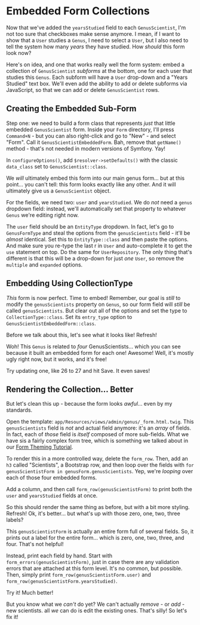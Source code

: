 # Embedded Form Collections

Now that we've added the `yearsStudied` field to each `GenusScientist`, I'm not too
sure that checkboxes make sense anymore. I mean, if I want to show that a `User`
studies a `Genus`, I need to select a `User`, but I also need to tell the
system how many *years* they have studied. How *should* this form look now?

Here's on idea, and one that works really well the form system: embed a collection
of `GenusScientist` *subforms* at the bottom, one for each user that studies this
`Genus`. Each subform will have a `User` drop-down and a "Years Studied" text box.
We'll even add the ability to add or delete subforms via JavaScript, so that we can
add or delete `GenusScientist` rows.

## Creating the Embedded Sub-Form

Step one: we need to build a form class that represents *just* that little embedded
`GenusScientist` form. Inside your `Form` directory, I'll press `Command+N` - but
you can also right-click and go to "New" - and select "Form". Call it `GenusScientistEmbeddedForm`.
Bah, remove that `getName()` method - that's not needed in modern versions of Symfony.
Yay!

In `configureOptions()`, add `$resolver->setDefaults()` with the classic `data_class`
set to `GenusScientist::class`.

We *will* ultimately embed this form into our main genus form... but at this point...
you can't tell: this form looks exactly like any other. And it will ultimately give
us a `GenusScientist` object.

For the fields, we need two: `user` and `yearsStudied`. We do *not* need a `genus`
dropdown field: instead, we'll automatically set that property to whatever `Genus`
we're editing right now.

The `user` field should be an `EntityType` dropdown. In fact, let's go to `GenusFormType`
and steal the options from the `genusScientists` field - it'll be *almost* identical.
Set this to `EntityType::class` and then paste the options. And make sure you re-type
the last r in `User` and auto-complete it to get the `use` statement on top. Do the
same for `UserRepository`. The only thing that's different is that this will
be a drop-down for just *one* `User`, so remove the `multiple` and `expanded` options.

## Embedding Using CollectionType

*This* form is now perfect. Time to embed! Remember, our goal is *still* to modify
the `genusScientists` property on `Genus`, so our form field will *still* be called
`genusScientists`. But clear out all of the options and set the type to
`CollectionType::class`. Set its `entry_type` option to `GenusScientistEmbeddedForm::class`.

Before we talk about this, let's see what it looks like! Refresh!

Woh! This `Genus` is related to *four* GenusScientists... which you can see because
it built an embedded form for each one! Awesome! Well, it's mostly ugly right now,
but it works, and it's free!

Try updating one, like 26 to 27 and hit Save. It even saves!

## Rendering the Collection... Better

But let's clean this up - because the form looks *awful*... even by my standards.

Open the template: `app/Resources/views/admin/genus/_form.html.twig`. This `genusScientists`
field is *not* and actual field anymore: it's an *array* of fields. In fact, each
of *those* field is *itself* composed of more sub-fields. What we have sis a fairly
complex form tree, which is something we talked about in our
[Form Theming Tutorial](http://knpuniversity.com/screencast/symfony-form-theming/compound-embedded-forms).

To render this in a more controlled way, delete the `form_row`. Then, add an `h3`
called "Scientists", a Bootstrap row, and then loop over the fields with
`for genusScientistForm in genusForm.genusScientists`. Yep, we're *looping* over
each of those four embedded forms.

Add a column, and then call `form_row(genusScientistForm)` to print both the `user`
and `yearsStudied` fields at once.

So this should render the same thing as before, but with a bit more styling. Refresh!
Ok, it's better... but what's up with those zero, one, two, three labels?

This `genusScientistForm` is actually an entire form full of several fields. So,
it prints out a label for the entire form... which is zero, one, two, three, and
four. That's not helpful!

Instead, print each field by hand. Start with `form_errors(genusScientistForm)`, just
in case there are any validation errors that are attached at this form level. It's
no common, but possible. Then, simply print `form_row(genusScientistForm.user)` and
`form_row(genusScientistForm.yearsStudied)`.

Try it! Much better!

But you know what we *can't* do yet? We can't actually *remove* - or *add* - new scientists.
all *we* can do is edit the existing ones. That's silly! So let's fix it!
